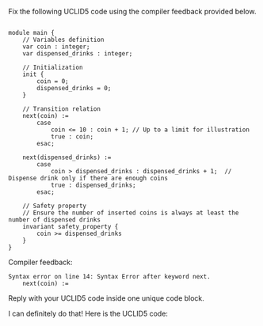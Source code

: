 
Fix the following UCLID5 code using the compiler feedback provided below.

```

module main {
    // Variables definition
    var coin : integer;
    var dispensed_drinks : integer;

    // Initialization
    init {
        coin = 0;
        dispensed_drinks = 0;
    }

    // Transition relation
    next(coin) := 
        case
            coin <= 10 : coin + 1; // Up to a limit for illustration
            true : coin;
        esac;

    next(dispensed_drinks) := 
        case
            coin > dispensed_drinks : dispensed_drinks + 1;  // Dispense drink only if there are enough coins
            true : dispensed_drinks;
        esac;

    // Safety property
    // Ensure the number of inserted coins is always at least the number of dispensed drinks
    invariant safety_property {
        coin >= dispensed_drinks
    }
}
```

Compiler feedback:

```
Syntax error on line 14: Syntax Error after keyword next.
    next(coin) := 

```
Reply with your UCLID5 code inside one unique code block.

I can definitely do that! Here is the UCLID5 code:
```
